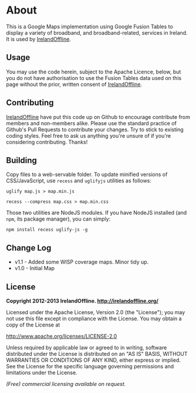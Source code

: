 About
=====
This is a Google Maps implementation using Google Fusion Tables to display a variety of broadband, and broadband-related, services in Ireland. It is used by [IrelandOffline](http://irelandoffline.org/).

Usage
-----
You may use the code herein, subject to the Apache Licence, below, but you do not have authorisation to use the Fusion Tables data used on this page without the prior, written consent of [IrelandOffline](http://irelandoffline.org/).

Contributing
------------
[IrelandOffline](http://irelandoffline.org/) have put this code up on Github to encourage contribute from members and non-members alike. Please use the standard practice of Github's Pull Requests to contribute your changes. Try to stick to existing coding styles. Feel free to ask us anything you're unsure of if you're considering contributing. Thanks!

Building
--------
Copy files to a web-servable folder. To update minified versions of CSS/JavaScript, use `recess` and `uglifyjs` utilities as follows:

``uglify map.js > map.min.js``

``recess --compress map.css > map.min.css``

Those two utilities are NodeJS modules. If you have NodeJS installed (and `npm`, its package manager), you can simply:

``npm install recess uglify-js -g``


Change Log
----------
* v1.1 - Added some WISP coverage maps. Minor tidy up.
* v1.0 - Initial Map

License
-------
**Copyright 2012-2013 IrelandOffline. http://irelandoffline.org/**

Licensed under the Apache License, Version 2.0 (the "License"); you may not use this file except in compliance with the License. You may obtain a copy of the License at

http://www.apache.org/licenses/LICENSE-2.0

Unless required by applicable law or agreed to in writing, software distributed under the License is distributed on an "AS IS" BASIS, WITHOUT WARRANTIES OR CONDITIONS OF ANY KIND, either express or implied. See the License for the specific language governing permissions and limitations under the License.

*(Free) commercial licensing available on request.*

